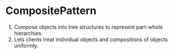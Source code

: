 # CompositePattern
1.  Compose objects into tree structures to represent part-whole hierarchies.
2.  Lets clients treat individual objects and compositions of objects uniformly.
